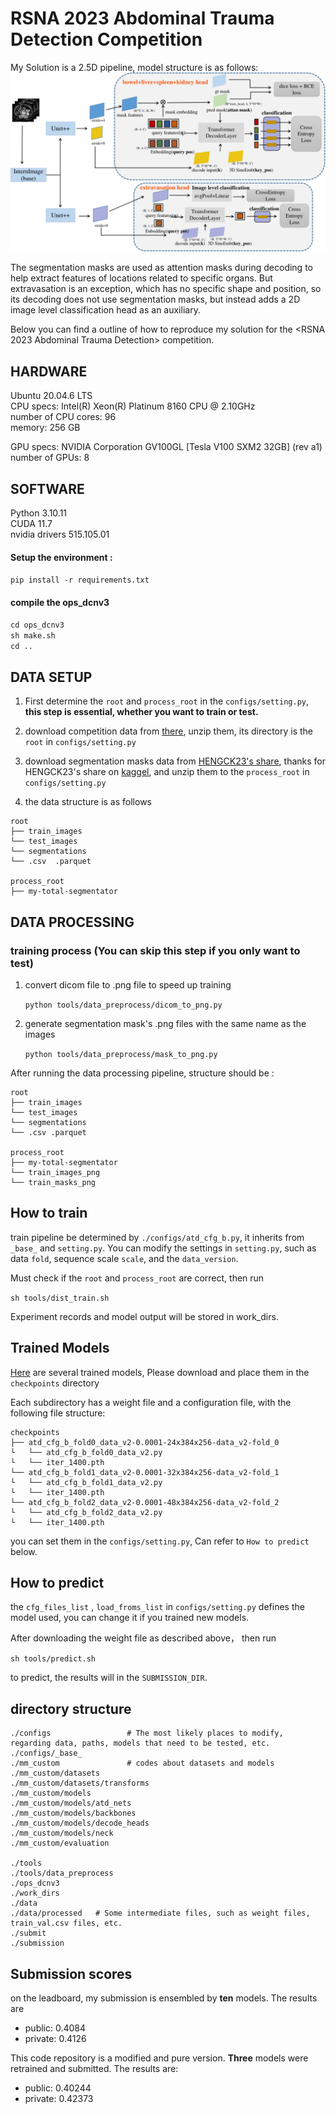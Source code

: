 # RSNA 2023 Abdominal Trauma Detection Competition
My Solution is a 2.5D pipeline, model structure is as follows:
![model](assets/model.png)

The segmentation masks are used as attention masks during decoding to help extract features of locations related to specific organs. But extravasation is an exception, which has no specific shape and position, so its decoding does not use segmentation masks, but instead adds a 2D image level classification head as an auxiliary.



Below you can find a outline of how to reproduce my solution for the <RSNA 2023 Abdominal Trauma Detection> competition.

##  HARDWARE

Ubuntu 20.04.6 LTS\
CPU specs: Intel(R) Xeon(R) Platinum 8160 CPU @ 2.10GHz\
number of CPU cores: 96\
memory: 256 GB

GPU specs: NVIDIA Corporation GV100GL [Tesla V100 SXM2 32GB] (rev a1)\
number of GPUs: 8


## SOFTWARE
Python    3.10.11\
CUDA    11.7\
nvidia drivers   515.105.01

#### Setup the environment :
`pip install -r requirements.txt`

#### compile the ops_dcnv3
 `cd ops_dcnv3`\
 `sh make.sh`\
 `cd ..`


## DATA SETUP
1. First determine the `root` and `process_root` in the `configs/setting.py`, **this step is essential, whether you want to train or test.**
2. download competition data from [there](https://www.kaggle.com/competitions/rsna-2023-abdominal-trauma-detection/data), unzip them, its directory is the `root` in `configs/setting.py`

3. download segmentation masks data from [HENGCK23's share](https://drive.google.com/drive/folders/11tCW2_huVJTWryfNgMFaLuP3Ll0XasNe), thanks for HENGCK23's share on [kaggel](https://www.kaggle.com/datasets/hengck23/total-segmentator-on-rsna-2023-abdominal-trauma?select=my-total-segmentator), and unzip them to the `process_root` in `configs/setting.py`

4. the data structure is as follows

```
root
├── train_images
└── test_images
└── segmentations
└── .csv  .parquet

process_root
├── my-total-segmentator

```

## DATA PROCESSING

### training process (You can skip this step if you only want to test)
1. convert dicom file to .png file to speed up training

    `python tools/data_preprocess/dicom_to_png.py`

2. generate segmentation mask's .png files with the same name as the images

    `python tools/data_preprocess/mask_to_png.py`

After running the data processing pipeline, structure should be :
```
root
├── train_images
└── test_images
└── segmentations
└── .csv .parquet

process_root
├── my-total-segmentator
└── train_images_png
└── train_masks_png
```

## How to train
train pipeline be determined by `./configs/atd_cfg_b.py`, it inherits from `_base_` and `setting.py`. You can modify the settings in `setting.py`, such as data `fold`, sequence scale `scale`, and the `data_version`. 

Must check if the `root` and `process_root` are correct, then run 

`sh tools/dist_train.sh`

Experiment records and model output will be stored in work_dirs.

## Trained Models 
[Here](https://drive.google.com/file/d/1xEsT-28Q7_F0r83UoL3DkQIhOYgp-eJJ/view?usp=share_link) are several trained models, Please download and place them in the `checkpoints` directory

Each subdirectory has a weight file and a configuration file, with the following file structure:

```
checkpoints
├── atd_cfg_b_fold0_data_v2-0.0001-24x384x256-data_v2-fold_0
└   └── atd_cfg_b_fold0_data_v2.py
└   └── iter_1400.pth
└── atd_cfg_b_fold1_data_v2-0.0001-32x384x256-data_v2-fold_1
└   └── atd_cfg_b_fold1_data_v2.py
└   └── iter_1400.pth
└── atd_cfg_b_fold2_data_v2-0.0001-48x384x256-data_v2-fold_2
└   └── atd_cfg_b_fold2_data_v2.py
└   └── iter_1400.pth
```

you can set them in the `configs/setting.py`, Can refer to `How to predict` below.


## How to predict
the  `cfg_files_list` , `load_froms_list` in `configs/setting.py` defines the model used, you can change it if you trained new models.

After downloading the weight file as described above， then run 

`sh tools/predict.sh` 

to predict, the results will in the `SUBMISSION_DIR`.


## directory structure
```
./configs                 # The most likely places to modify, regarding data, paths, models that need to be tested, etc.
./configs/_base_
./mm_custom               # codes about datasets and models
./mm_custom/datasets
./mm_custom/datasets/transforms
./mm_custom/models
./mm_custom/models/atd_nets
./mm_custom/models/backbones
./mm_custom/models/decode_heads
./mm_custom/models/neck
./mm_custom/evaluation

./tools           
./tools/data_preprocess       
./ops_dcnv3
./work_dirs         
./data
./data/processed   # Some intermediate files, such as weight files, train_val.csv files, etc.
./submit
./submission
```

## Submission scores
on the leadboard, my submission is ensembled by **ten** models. The results are 

- public:  0.4084
- private:  0.4126 


This code repository is a modified and pure version. **Three** models were retrained and submitted. The results are:

- public:  0.40244
- private:  0.42373
